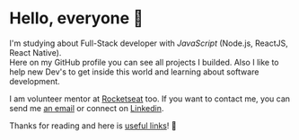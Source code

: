 # Hello, everyone 👋

I'm studying about Full-Stack developer with _JavaScript_ (Node.js, ReactJS, React Native).<br/>
Here on my GitHub profile you can see all projects I builded. Also I like to help new Dev's to get inside this world and learning about software development.

I am volunteer mentor at [Rocketseat](https://rocketseat.com.br/) too. If you want to contact me, you can send me [an email](mailto:eliasgabrielcf@gmail.com) or connect on [Linkedin](https://www.linkedin.com/mynetwork/).

Thanks for reading and here is [useful links](https://eliasgcf.github.io/linktree/)! 💜

